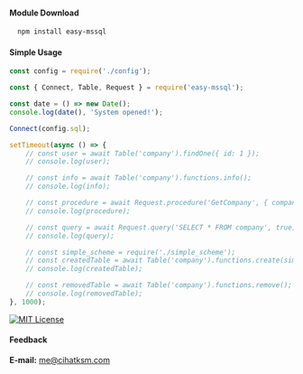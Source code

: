 #### Module Download

```bash
  npm install easy-mssql
```

#### Simple Usage
```js
const config = require('./config');

const { Connect, Table, Request } = require('easy-mssql');

const date = () => new Date();
console.log(date(), 'System opened!');

Connect(config.sql);

setTimeout(async () => {
    // const user = await Table('company').findOne({ id: 1 });
    // console.log(user);

    // const info = await Table('company').functions.info();
    // console.log(info); 

    // const procedure = await Request.procedure('GetCompany', { companyId: 1 });
    // console.log(procedure);

    // const query = await Request.query('SELECT * FROM company', true);
    // console.log(query);

    // const simple_scheme = require('./simple_scheme');
    // const createdTable = await Table('company').functions.create(simple_scheme.dataTypes);
    // console.log(createdTable);

    // const removedTable = await Table('company').functions.remove();
    // console.log(removedTable);
}, 1000);

```

[![MIT License](https://img.shields.io/badge/License-MIT-green.svg)](https://choosealicense.com/licenses/mit/)

#### Feedback

**E-mail:** me@cihatksm.com
